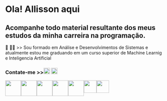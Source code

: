 <h1 style="alignself:center"> Ola! Allisson aqui </h1>
<h2>Acompanhe todo material resultante dos meus estudos da minha carreira na programação. </h2>

<p>📖 👩‍🎓 >> Sou formado em Análise e Desenvolvimentos de Sistemas e atualmente estou me graduando em um curso superior de Machine Learnig e Inteligencia Artificial </p>
<div><h3>Contate-me >><a href=https://www.linkedin.com/in/alllisson-sousa-541b39296 target="_blank"><img src="https://img.icons8.com/?size=100&id=13930&format=png&color=000000"  width=20px margin-top="10px" /></a>
<a href=mailto:allissonsousa7@outlook.com  target="_blank"><img src="https://img.icons8.com/?size=100&id=X0mEIh0RyDdL&format=png&color=000000"  width=20px margin-top="10px"/></a></h3></div>
<div style = "display:flex" style="alignself:center">
<img src="https://cdn.jsdelivr.net/gh/devicons/devicon@latest/icons/java/java-original.svg"  width=50px margin=20px/>
<img src="https://cdn.jsdelivr.net/gh/devicons/devicon@latest/icons/css3/css3-original.svg"  width=50px margin=20px/>
<img src="https://cdn.jsdelivr.net/gh/devicons/devicon@latest/icons/html5/html5-original.svg"   width=50px margin=20px/>        
<img src="https://cdn.jsdelivr.net/gh/devicons/devicon@latest/icons/javascript/javascript-original.svg" width=50px margin=20px/>
<img src="https://cdn.jsdelivr.net/gh/devicons/devicon@latest/icons/mysql/mysql-original-wordmark.svg"  width=50px margin=20px/>
<img src="https://cdn.jsdelivr.net/gh/devicons/devicon@latest/icons/react/react-original.svg"  width=40px margin=50px/>
<img src="https://cdn.jsdelivr.net/gh/devicons/devicon@latest/icons/python/python-original.svg" width=40px margin=50px />
</div>
          
